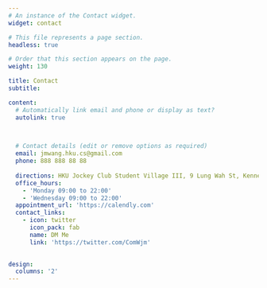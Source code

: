 ```yaml
---
# An instance of the Contact widget.
widget: contact

# This file represents a page section.
headless: true

# Order that this section appears on the page.
weight: 130

title: Contact
subtitle:

content:
  # Automatically link email and phone or display as text?
  autolink: true

  

  # Contact details (edit or remove options as required)
  email: jmwang.hku.cs@gmail.com
  phone: 888 888 88 88
 
  directions: HKU Jockey Club Student Village III, 9 Lung Wah St, Kennedy Town, Hong Kong
  office_hours:
    - 'Monday 09:00 to 22:00'
    - 'Wednesday 09:00 to 22:00'
  appointment_url: 'https://calendly.com'
  contact_links:
    - icon: twitter
      icon_pack: fab
      name: DM Me
      link: 'https://twitter.com/ComWjm'
    

design:
  columns: '2'
---
```

